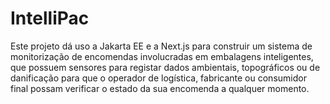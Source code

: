 # IntelliPac
 Este projeto dá uso a Jakarta EE e a Next.js para construir um sistema de monitorização de encomendas involucradas em embalagens inteligentes, que possuem sensores para registar dados ambientais, topográficos ou de danificação para que o operador de logística, fabricante ou consumidor final possam verificar o estado da sua encomenda a qualquer momento.
